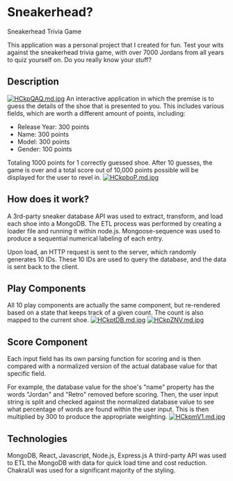 # Sneakerhead?
Sneakerhead Trivia Game

This application was a personal project that I created for fun.
Test your wits against the sneakerhead trivia game, with over 7000 Jordans from all years to quiz yourself on. Do you really know your stuff?

## Description
[![HCkpQAQ.md.jpg](https://iili.io/HCkpQAQ.md.jpg)](https://freeimage.host/i/HCkpQAQ)
An interactive application in which the premise is to guess the details of the shoe that is presented to you. This includes various fields, which are worth a different amount of points, including:
- Release Year: 300 points
- Name: 300 points
- Model: 300 points
- Gender: 100 points

Totaling 1000 points for 1 correctly guessed shoe.
After 10 guesses, the game is over and a total score out of 10,000 points possible will be displayed for the user to revel in.
[![HCkpboP.md.jpg](https://iili.io/HCkpboP.md.jpg)](https://freeimage.host/i/HCkpboP)

## How does it work?
A 3rd-party sneaker database API was used to extract, transform, and load each shoe into a MongoDB. The ETL process was performed by creating a loader file and running it within node.js. Mongoose-sequence was used to produce a sequential numerical labeling of each entry.

Upon load, an HTTP request is sent to the server, which randomly generates 10 IDs. These 10 IDs are used to query the database, and the data is sent back to the client.

## Play Components
All 10 play components are actually the same component, but re-rendered based on a state that keeps track of a given count. The count is also mapped to the current shoe.
[![HCkptDB.md.jpg](https://iili.io/HCkptDB.md.jpg)](https://freeimage.host/i/HCkptDB)
[![HCkpZNV.md.jpg](https://iili.io/HCkpZNV.md.jpg)](https://freeimage.host/i/HCkpZNV)

## Score Component
Each input field has its own parsing function for scoring and is then compared with a normalized version of the actual database value for that specific field.

For example, the database value for the shoe's "name" property has the words "Jordan" and "Retro" removed before scoring. Then, the user input string is split and checked against the normalized database value to see what percentage of words are found within the user input. This is then multiplied by 300 to produce the appropriate weighting.
[![HCkpmV1.md.jpg](https://iili.io/HCkpmV1.md.jpg)](https://freeimage.host/i/HCkpmV1)

## Technologies
MongoDB, React, Javascript, Node.js, Express.js
A third-party API was used to ETL the MongoDB with data for quick load time and cost reduction.
ChakraUI was used for a significant majority of the styling.



